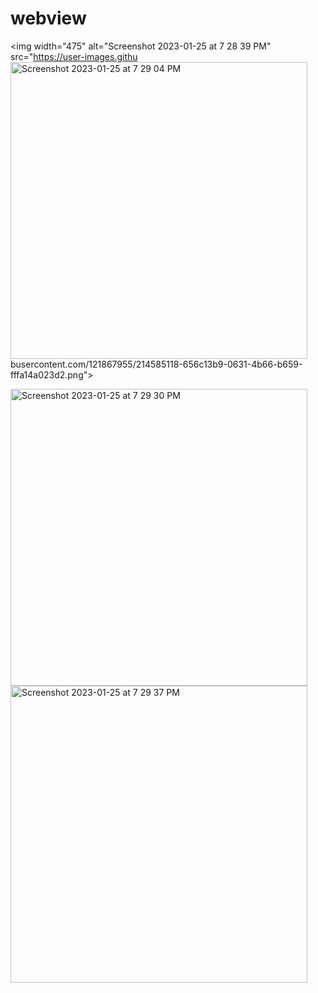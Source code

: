 # webview
<img width="475" alt="Screenshot 2023-01-25 at 7 28 39 PM" src="https://user-images.githu<img width="475" alt="Screenshot 2023-01-25 at 7 29 04 PM" src="https://user-images.githubusercontent.com/121867955/214585621-eabeeaa9-17ab-4826-906d-5f4519a20ba2.png">
busercontent.com/121867955/214585118-656c13b9-0631-4b66-b659-fffa14a023d2.png">

<img width="475" alt="Screenshot 2023-01-25 at 7 29 30 PM" src="https://user-images.githubusercontent.com/121867955/214585350-8987c413-3162-4c68-8981-2ca447343254.png">

<img width="475" alt="Screenshot 2023-01-25 at 7 29 37 PM" src="https://user-images.githubusercontent.com/121867955/214585174-4454a7a2-fdbf-463e-a87e-7c558db006a6.png">
